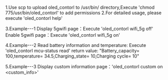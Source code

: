 1.Use scp to upload oled_contorl to /usr/bin/ directory,Execute 'chmod 775/usr/bin/oled_contorl' to add permissions
2.For detailed usage, please execute 'oled_contorl help'

3.Example---1
    Display 5gwifi page：Execute 'oled_contorl wifi_5g off'
    Enable 5gwifi page：Execute 'oled_contorl wifi_5g on'

4.Example---2
    Read battery information and temperature: Execute 'oled_contorl mcu-status read'
    return value: "Battery_capacity= 100,temperature= 34.5,Charging_state= 10,Charging cycle= 10"

5.Example---3
    Display custom information page：'oled_contorl custom on <custom_info>'